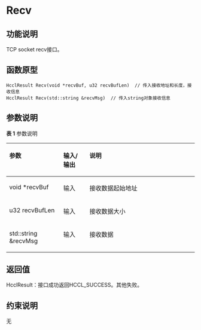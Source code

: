 # Recv<a name="ZH-CN_TOPIC_0000001994627184"></a>

## 功能说明<a name="zh-cn_topic_0000001929459146_section2268mcpsimp"></a>

TCP socket recv接口。

## 函数原型<a name="zh-cn_topic_0000001929459146_section2265mcpsimp"></a>

```
HcclResult Recv(void *recvBuf, u32 recvBufLen)  // 传入接收地址和长度，接收信息
HcclResult Recv(std::string &recvMsg)  // 传入string对象接收信息
```

## 参数说明<a name="zh-cn_topic_0000001929459146_section2271mcpsimp"></a>

**表 1**  参数说明

<a name="zh-cn_topic_0000001929459146_table2273mcpsimp"></a>
<table><thead align="left"><tr id="zh-cn_topic_0000001929459146_row2280mcpsimp"><th class="cellrowborder" valign="top" width="28.71%" id="mcps1.2.4.1.1"><p id="zh-cn_topic_0000001929459146_p2282mcpsimp"><a name="zh-cn_topic_0000001929459146_p2282mcpsimp"></a><a name="zh-cn_topic_0000001929459146_p2282mcpsimp"></a>参数</p>
</th>
<th class="cellrowborder" valign="top" width="13.86%" id="mcps1.2.4.1.2"><p id="zh-cn_topic_0000001929459146_p2284mcpsimp"><a name="zh-cn_topic_0000001929459146_p2284mcpsimp"></a><a name="zh-cn_topic_0000001929459146_p2284mcpsimp"></a>输入/输出</p>
</th>
<th class="cellrowborder" valign="top" width="57.43000000000001%" id="mcps1.2.4.1.3"><p id="zh-cn_topic_0000001929459146_p2286mcpsimp"><a name="zh-cn_topic_0000001929459146_p2286mcpsimp"></a><a name="zh-cn_topic_0000001929459146_p2286mcpsimp"></a>说明</p>
</th>
</tr>
</thead>
<tbody><tr id="zh-cn_topic_0000001929459146_row2288mcpsimp"><td class="cellrowborder" valign="top" width="28.71%" headers="mcps1.2.4.1.1 "><p id="zh-cn_topic_0000001929459146_p2290mcpsimp"><a name="zh-cn_topic_0000001929459146_p2290mcpsimp"></a><a name="zh-cn_topic_0000001929459146_p2290mcpsimp"></a>void *recvBuf</p>
</td>
<td class="cellrowborder" valign="top" width="13.86%" headers="mcps1.2.4.1.2 "><p id="zh-cn_topic_0000001929459146_p2292mcpsimp"><a name="zh-cn_topic_0000001929459146_p2292mcpsimp"></a><a name="zh-cn_topic_0000001929459146_p2292mcpsimp"></a>输入</p>
</td>
<td class="cellrowborder" valign="top" width="57.43000000000001%" headers="mcps1.2.4.1.3 "><p id="zh-cn_topic_0000001929459146_p2294mcpsimp"><a name="zh-cn_topic_0000001929459146_p2294mcpsimp"></a><a name="zh-cn_topic_0000001929459146_p2294mcpsimp"></a>接收数据起始地址</p>
</td>
</tr>
<tr id="zh-cn_topic_0000001929459146_row2295mcpsimp"><td class="cellrowborder" valign="top" width="28.71%" headers="mcps1.2.4.1.1 "><p id="zh-cn_topic_0000001929459146_p2297mcpsimp"><a name="zh-cn_topic_0000001929459146_p2297mcpsimp"></a><a name="zh-cn_topic_0000001929459146_p2297mcpsimp"></a>u32 recvBufLen</p>
</td>
<td class="cellrowborder" valign="top" width="13.86%" headers="mcps1.2.4.1.2 "><p id="zh-cn_topic_0000001929459146_p2299mcpsimp"><a name="zh-cn_topic_0000001929459146_p2299mcpsimp"></a><a name="zh-cn_topic_0000001929459146_p2299mcpsimp"></a>输入</p>
</td>
<td class="cellrowborder" valign="top" width="57.43000000000001%" headers="mcps1.2.4.1.3 "><p id="zh-cn_topic_0000001929459146_p2301mcpsimp"><a name="zh-cn_topic_0000001929459146_p2301mcpsimp"></a><a name="zh-cn_topic_0000001929459146_p2301mcpsimp"></a>接收数据大小</p>
</td>
</tr>
<tr id="zh-cn_topic_0000001929459146_row93951020143216"><td class="cellrowborder" valign="top" width="28.71%" headers="mcps1.2.4.1.1 "><p id="zh-cn_topic_0000001929459146_p2371mcpsimp"><a name="zh-cn_topic_0000001929459146_p2371mcpsimp"></a><a name="zh-cn_topic_0000001929459146_p2371mcpsimp"></a>std::string &amp;recvMsg</p>
</td>
<td class="cellrowborder" valign="top" width="13.86%" headers="mcps1.2.4.1.2 "><p id="zh-cn_topic_0000001929459146_p2373mcpsimp"><a name="zh-cn_topic_0000001929459146_p2373mcpsimp"></a><a name="zh-cn_topic_0000001929459146_p2373mcpsimp"></a>输入</p>
</td>
<td class="cellrowborder" valign="top" width="57.43000000000001%" headers="mcps1.2.4.1.3 "><p id="zh-cn_topic_0000001929459146_p2375mcpsimp"><a name="zh-cn_topic_0000001929459146_p2375mcpsimp"></a><a name="zh-cn_topic_0000001929459146_p2375mcpsimp"></a>接收数据</p>
</td>
</tr>
</tbody>
</table>

## 返回值<a name="zh-cn_topic_0000001929459146_section2302mcpsimp"></a>

HcclResult：接口成功返回HCCL\_SUCCESS。其他失败。

## 约束说明<a name="zh-cn_topic_0000001929459146_section2305mcpsimp"></a>

无

